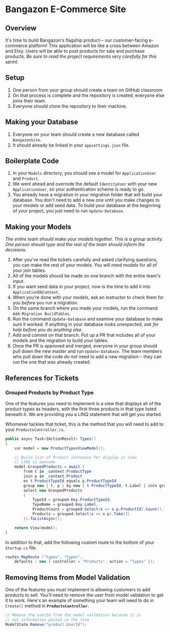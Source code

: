 # Bangazon E-Commerce Site


## Overview

It's time to build Bangazon's flagship product-- our customer-facing e-commerce platform! This application will be like a cross between Amazon and Etsy. Users will be able to post products for sale and purchase products. _Be sure to read the project requirements very carefully for this sprint._


## Setup

1. One person from your group should create a team on GitHub classroom
1. On that process is complete and the repository is created, everyone else joins their team.
1. Everyone should clone the repository to their machine.

## Making your Database
1. Everyone on your team should create a new database called `BangazonSite`.
1. It should already be linked in your `appsettings.json` file.

## Boilerplate Code
1. In your `Models` directory, you should see a model for `ApplicationUser` and `Product`.
1. We went ahead and overrode the default `IdentityUser` with your new `ApplicationUser`, so your authentication scheme is ready to go.
1. You already have a migration in your migration folder that will build your database. You don't need to add a new one until you make changes to your models or add seed data. To build your database at the beginning of your project, you just need to run `Update-Database`.

## Making your Models
*The entire team should make your models together. This is a group activity. One person should type and the rest of the team should inform the decisions.*
1. After you've read the tickets carefully and asked clarifying questions, you can make the rest of your models. You will need models for all of your join tables.
1. All of the models should be made on one branch with the entire team's input.
1. If you want seed data in your project, now is the time to add it into `ApplicationDbContext`.
1. When you're done with your models, ask an instructor to check them for you _before_ you run a migration.
1. On the same branch where you made your models, run the command `Add-Migration BuildTables`.
1. Run the command `Update-Database` and examine your database to make sure it worked. If anything in your database looks unexpected, _ask for help before you do anything else_.
1. Add and commit on that branch. Put up a PR that includes all of your models and the migration to build your tables.
1. Once the PR is approved and merged, everyone in your group should pull down the new master and run `Update-Database`. The team members who pull down the code _do not_ need to add a new migration-- they can run the one that was already created.


## References for Tickets

### Grouped Products by Product Type

One of the features you need to implement is a view that displays all of the product types as headers, with the first three products in that type listed beneath it. We are providing you a LINQ statement that will get you started.

Whomever tackles that ticket, this is the method that you will need to add to your `ProductsController.cs`.

```cs
public async Task<IActionResult> Types()
{
    var model = new ProductTypesViewModel();

    // Build list of Product instances for display in view
    // LINQ is awesome
    model.GroupedProducts = await (
        from t in _context.ProductType
        join p in _context.Product
        on t.ProductTypeId equals p.ProductTypeId
        group new { t, p } by new { t.ProductTypeId, t.Label } into grouped
        select new GroupedProducts
        {
            TypeId = grouped.Key.ProductTypeId,
            TypeName = grouped.Key.Label,
            ProductCount = grouped.Select(x => x.p.ProductId).Count(),
            Products = grouped.Select(x => x.p).Take(3)
        }).ToListAsync();

    return View(model);
}
```

In addition to that, add the following custom route to the bottom of your `Startup.cs` file.

```cs
routes.MapRoute ("types", "types",
    defaults : new { controller = "Products", action = "Types" });
```

## Removing Items from Model Validation

One of the features you must implement is allowing customers to add products to sell. You'll need to remove the user from model validation to get it to work. Here's an example of something your team will need to do in `Create()` method in **`ProductsController`**.

```cs
// Remove the userId from the model validation because it is
// not information posted in the form
ModelState.Remove("product.UserId");
```
